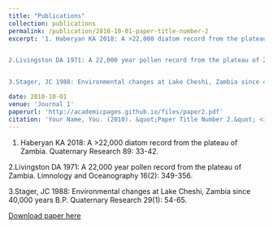 ```yaml
---
title: "Publications"
collection: publications
permalink: /publication/2010-10-01-paper-title-number-2
excerpt: '1. Haberyan KA 2018: A >22,000 diatom record from the plateau of Zambia.  Quaternary Research 89: 33-42.


2.Livingston DA 1971: A 22,000 year pollen record from the plateau of Zambia.  Limnology and Oceanography 16(2): 349-356.


3.Stager, JC 1988: Environmental changes at Lake Cheshi, Zambia since 40,000 years B.P.  Quaternary Research 29(1): 54-65.' 

date: 2010-10-01
venue: 'Journal 1'
paperurl: 'http://academicpages.github.io/files/paper2.pdf'
citation: 'Your Name, You. (2010). &quot;Paper Title Number 2.&quot; <i>Journal 1</i>. 1(2).'
---
```

1. Haberyan KA 2018: A >22,000 diatom record from the plateau of Zambia.  Quaternary Research 89: 33-42.

2.Livingston DA 1971: A 22,000 year pollen record from the plateau of Zambia.  Limnology and Oceanography 16(2): 349-356.

3.Stager, JC 1988: Environmental changes at Lake Cheshi, Zambia since 40,000 years B.P.  Quaternary Research 29(1): 54-65.


[Download paper here](http://academicpages.github.io/files/paper2.pdf)

